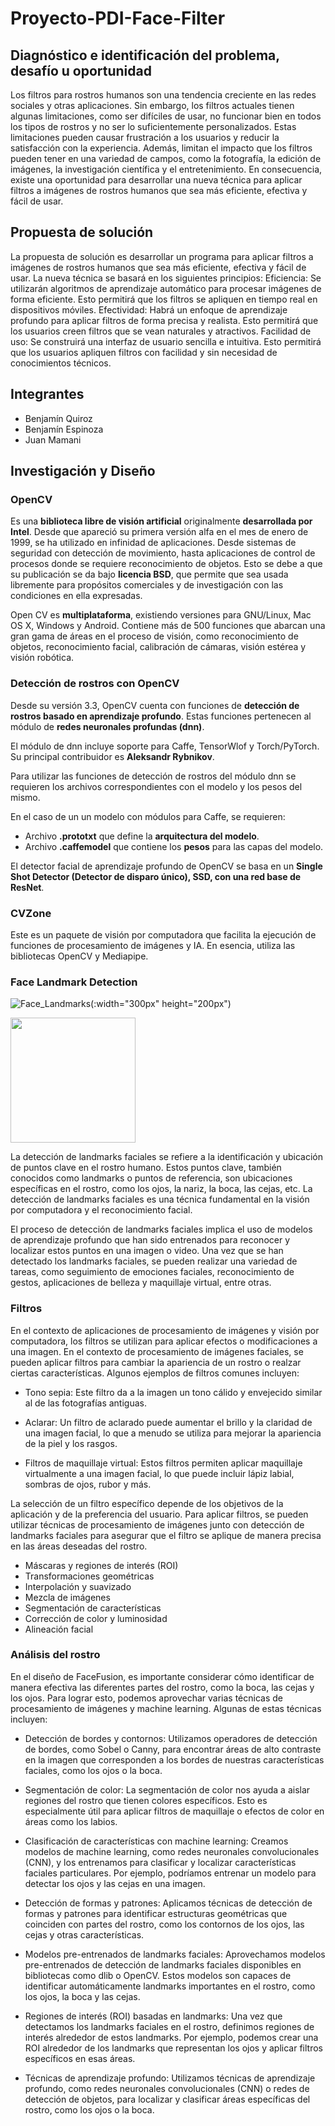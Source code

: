 # Proyecto-PDI-Face-Filter

## Diagnóstico e identificación del problema, desafío u oportunidad
Los filtros para rostros humanos son una tendencia creciente en las redes sociales y otras aplicaciones. Sin embargo, los filtros actuales tienen algunas limitaciones, como ser difíciles de usar, no funcionar bien en todos los tipos de rostros y no ser lo suficientemente personalizados.
Estas limitaciones pueden causar frustración a los usuarios y reducir la satisfacción con la experiencia. Además, limitan el impacto que los filtros pueden tener en una variedad de campos, como la fotografía, la edición de imágenes, la investigación científica y el entretenimiento.
En consecuencia, existe una oportunidad para desarrollar una nueva técnica para aplicar filtros a imágenes de rostros humanos que sea más eficiente, efectiva y fácil de usar.

## Propuesta de solución
La propuesta de solución es desarrollar un programa para aplicar filtros a imágenes de rostros humanos que sea más eficiente, efectiva y fácil de usar. La nueva técnica se basará en los siguientes principios:
Eficiencia: Se utilizarán algoritmos de aprendizaje automático para procesar imágenes de forma eficiente. Esto permitirá que los filtros se apliquen en tiempo real en dispositivos móviles.
Efectividad: Habrá un enfoque de aprendizaje profundo para aplicar filtros de forma precisa y realista. Esto permitirá que los usuarios creen filtros que se vean naturales y atractivos.
Facilidad de uso: Se construirá una interfaz de usuario sencilla e intuitiva. Esto permitirá que los usuarios apliquen filtros con facilidad y sin necesidad de conocimientos técnicos.

## Integrantes

  - Benjamín Quiroz
  - Benjamín Espinoza
  - Juan Mamani

## Investigación y Diseño

### OpenCV

Es una **biblioteca libre de visión artificial** originalmente **desarrollada
por Intel**. Desde que apareció su primera versión alfa en el mes de enero de
1999, se ha utilizado en infinidad de aplicaciones. Desde sistemas de seguridad
con detección de movimiento, hasta aplicaciones de control de procesos donde se
requiere reconocimiento de objetos. Esto se debe a que su publicación se da bajo
**licencia BSD**, que permite que sea usada libremente para propósitos
comerciales y de investigación con las condiciones en ella expresadas.

Open CV es **multiplataforma**, existiendo versiones para GNU/Linux, Mac OS X,
Windows y Android. Contiene más de 500 funciones que abarcan una gran gama de
áreas en el proceso de visión, como reconocimiento de objetos, reconocimiento
facial, calibración de cámaras, visión estérea y visión robótica.

### Detección de rostros con OpenCV

Desde su versión 3.3, OpenCV cuenta con funciones de
**detección de rostros basado en aprendizaje profundo**. Estas funciones
pertenecen al módulo de **redes neuronales profundas (dnn)**.

El módulo de dnn incluye soporte para Caffe, TensorWlof y Torch/PyTorch. Su
principal contribuidor es **Aleksandr Rybnikov**.

Para utilizar las funciones de detección de rostros del módulo dnn se requieren
los archivos correspondientes con el modelo y los pesos del mismo.

En el caso de un un modelo con módulos para Caffe, se requieren:

- Archivo **.prototxt** que define la **arquitectura del modelo**.
- Archivo **.caffemodel** que contiene los **pesos** para las capas del modelo.

El detector facial de aprendizaje profundo de OpenCV se basa en un **Single Shot
Detector (Detector de disparo único), SSD, con una red base de ResNet**.


### CVZone
Este es un paquete de visión por computadora que facilita la ejecución de funciones de procesamiento de imágenes y IA. En esencia, utiliza las bibliotecas OpenCV y Mediapipe.

### Face Landmark Detection

![Face_Landmarks](https://github.com/nijoko/Proyecto-PDI-Face-Fusion/blob/main/images/facial_landmarks.jpg)(:width="300px" height="200px")

<img src="https://github.com/nijoko/Proyecto-PDI-Face-Fusion/blob/main/images/facial_landmarks.jpg" width="200">

La detección de landmarks faciales se refiere a la identificación y ubicación de puntos clave en el rostro humano. Estos puntos clave, también conocidos como landmarks o puntos de referencia, son ubicaciones específicas en el rostro, como los ojos, la nariz, la boca, las cejas, etc. La detección de landmarks faciales es una técnica fundamental en la visión por computadora y el reconocimiento facial.

El proceso de detección de landmarks faciales implica el uso de modelos de aprendizaje profundo que han sido entrenados para reconocer y localizar estos puntos en una imagen o video. Una vez que se han detectado los landmarks faciales, se pueden realizar una variedad de tareas, como seguimiento de emociones faciales, reconocimiento de gestos, aplicaciones de belleza y maquillaje virtual, entre otras.

### Filtros

En el contexto de aplicaciones de procesamiento de imágenes y visión por computadora, los filtros se utilizan para aplicar efectos o modificaciones a una imagen. En el contexto de procesamiento de imágenes faciales, se pueden aplicar filtros para cambiar la apariencia de un rostro o realzar ciertas características. Algunos ejemplos de filtros comunes incluyen:

 - Tono sepia: Este filtro da a la imagen un tono cálido y envejecido similar al de las fotografías antiguas.

 - Aclarar: Un filtro de aclarado puede aumentar el brillo y la claridad de una imagen facial, lo que a menudo se utiliza para mejorar la apariencia de la piel y los rasgos.

 - Filtros de maquillaje virtual: Estos filtros permiten aplicar maquillaje virtualmente a una imagen facial, lo que puede incluir lápiz labial, sombras de ojos, rubor y más.

La selección de un filtro específico depende de los objetivos de la aplicación y de la preferencia del usuario. Para aplicar filtros, se pueden utilizar técnicas de procesamiento de imágenes junto con detección de landmarks faciales para asegurar que el filtro se aplique de manera precisa en las áreas deseadas del rostro.

 - Máscaras y regiones de interés (ROI)
 - Transformaciones geométricas
 - Interpolación y suavizado
 - Mezcla de imágenes
 - Segmentación de características
 - Corrección de color y luminosidad
 - Alineación facial

### Análisis del rostro

En el diseño de FaceFusion, es importante considerar cómo identificar de manera efectiva las diferentes partes del rostro, como la boca, las cejas y los ojos. Para lograr esto, podemos aprovechar varias técnicas de procesamiento de imágenes y machine learning. Algunas de estas técnicas incluyen:

 - Detección de bordes y contornos: Utilizamos operadores de detección de bordes, como Sobel o Canny, para encontrar áreas de alto contraste en la imagen que corresponden a los bordes de nuestras características faciales, como los ojos o la boca.

 - Segmentación de color: La segmentación de color nos ayuda a aislar regiones del rostro que tienen colores específicos. Esto es especialmente útil para aplicar filtros de maquillaje o efectos de color en áreas como los labios.

 - Clasificación de características con machine learning: Creamos modelos de machine learning, como redes neuronales convolucionales (CNN), y los entrenamos para clasificar y localizar características faciales particulares. Por ejemplo, podríamos entrenar un modelo para detectar los ojos y las cejas en una imagen.

 - Detección de formas y patrones: Aplicamos técnicas de detección de formas y patrones para identificar estructuras geométricas que coinciden con partes del rostro, como los contornos de los ojos, las cejas y otras características.

 - Modelos pre-entrenados de landmarks faciales: Aprovechamos modelos pre-entrenados de detección de landmarks faciales disponibles en bibliotecas como dlib o OpenCV. Estos modelos son capaces de identificar automáticamente landmarks importantes en el rostro, como los ojos, la boca y las cejas.

 - Regiones de interés (ROI) basadas en landmarks: Una vez que detectamos los landmarks faciales en el rostro, definimos regiones de interés alrededor de estos landmarks. Por ejemplo, podemos crear una ROI alrededor de los landmarks que representan los ojos y aplicar filtros específicos en esas áreas.

 - Técnicas de aprendizaje profundo: Utilizamos técnicas de aprendizaje profundo, como redes neuronales convolucionales (CNN) o redes de detección de objetos, para localizar y clasificar áreas específicas del rostro, como los ojos o la boca.
